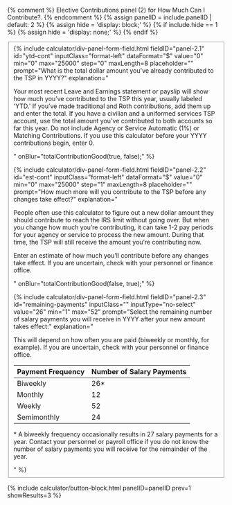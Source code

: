 {% comment %}
Elective Contributions panel (2) for How Much Can I Contribute?.
{% endcomment %}
{% assign panelID = include.panelID | default: 2 %}
{% assign hide = 'display: block;' %}
{% if include.hide == 1 %} {% assign hide = 'display: none;' %} {% endif %}

<div id="panel-{{ panelID }}" class="calculator-panel" style="{{ hide }}"  markdown="1">

<fieldset>
<!-- A -->
{% include calculator/div-panel-form-field.html
  fieldID="panel-2.1" id="ytd-cont"
  inputClass="format-left"  dataFormat="$"
  value="0" min="0" max="25000" step="0" maxLength=8 placeholder=""
  prompt="What is the total dollar amount you've already contributed to the TSP in <span class='year-choosen'>YYYY</span>?"
  explanation="
  <p>Your most recent Leave and Earnings statement or payslip will show how much you’ve contributed to the TSP this year, usually labeled 'YTD.' If you’ve made traditional and Roth contributions, add them up and enter the total. If you have a civilian and a uniformed services TSP account, use the total amount you’ve contributed to both accounts so far this year. Do not include Agency or Service Automatic (1%) or Matching Contributions. If you use this calculator before your
  <span class='year-choosen'>YYYY</span> contributions begin, enter 0.</p>"
  onBlur="totalContributionGood(true, false);"
%}

<!-- B -->
{% include calculator/div-panel-form-field.html
  fieldID="panel-2.2" id="est-cont"
  inputClass="format-left"  dataFormat="$"
  value="0" min="0" max="25000" step="1" maxLength=8 placeholder=""
  prompt="How much more will you contribute to the TSP before any changes take effect?"
  explanation="
  <p>People often use this calculator to figure out a new dollar amount they should contribute to reach the IRS limit without going over. But when you change how much you’re contributing, it can take 1-2 pay periods for your agency or service to process the new amount. During that time, the TSP will still receive the amount you’re contributing now.</p>
  <p>Enter an estimate of how much you’ll contribute before any changes take effect. If you are uncertain, check with your personnel or finance office.</p>"
  onBlur="totalContributionGood(false, true);"
%}

<!-- C -->
{% include calculator/div-panel-form-field.html
  fieldID="panel-2.3" id="remaining-payments"
  inputClass="" inputType="no-select"
  value="26" min="1" max="52"
  prompt="Select the remaining number of salary payments you will receive in <span class='year-choosen'>YYYY</span> after your new amount takes effect:"
  explanation="
  <p>This will depend on how often you are paid (biweekly or monthly, for example). If you are uncertain, check with your personnel or finance office.</p>
  <table class=\"pay-schedule-table\">
  <thead>
  <tr><th scope=\"col\">Payment Frequency</th><th scope=\"col\">Number of Salary Payments</th></tr>
  </thead>
  <tbody>
  <tr><td>Biweekly</td><td>26*</td></tr>
  <tr><td>Monthly</td><td>12</td></tr>
  <tr><td>Weekly</td><td>52</td></tr>
  <tr><td>Semimonthly</td><td>24</td></tr>
  </tbody></table>
  <p>* A biweekly frequency occasionally results in 27 salary payments for a year. Contact your personnel or payroll office if you do not know the number of salary payments you will receive for the remainder of the year.</p>"
%}
</fieldset>

{% include calculator/button-block.html panelID=panelID prev=1 showResults=3 %}

</div>
